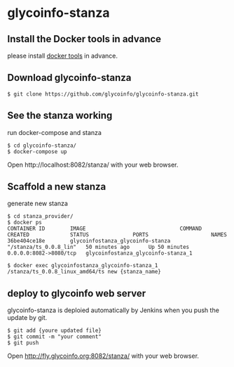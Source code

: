 # glycoinfo-stanza

## Install the Docker tools in advance

please install [docker tools](https://docs.docker.com/) in advance.


## Download glycoinfo-stanza

```
$ git clone https://github.com/glycoinfo/glycoinfo-stanza.git
```


## See the stanza working


run docker-compose and stanza

```
$ cd glycoinfo-stanza/
$ docker-compose up
```
Open http://localhost:8082/stanza/ with your web browser.



## Scaffold a new stanza

generate new stanza 

```
$ cd stanza_provider/
$ docker ps
CONTAINER ID        IMAGE                              COMMAND                  CREATED             STATUS              PORTS                    NAMES
36be404ce18e        glycoinfostanza_glycoinfo-stanza   "/stanza/ts_0.0.8_lin"   50 minutes ago      Up 50 minutes       0.0.0.0:8082->8080/tcp   glycoinfostanza_glycoinfo-stanza_1

$ docker exec glycoinfostanza_glycoinfo-stanza_1 /stanza/ts_0.0.8_linux_amd64/ts new {stanza_name} 
```


## deploy to glycoinfo web server

glycoinfo-stanza is deploied automatically by Jenkins when you push the update by git. 

```
$ git add {youre updated file}
$ git commit -m "your comment"
$ git push
``` 

Open http://fly.glycoinfo.org:8082/stanza/ with your web browser.
